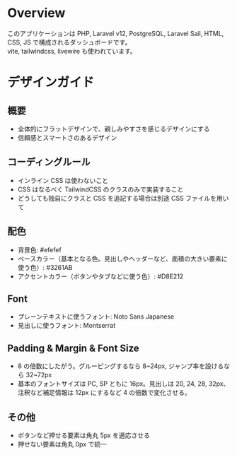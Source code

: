 # Overview

このアプリケーションは PHP, Laravel v12, PostgreSQL, Laravel Sail, HTML, CSS, JS で構成されるダッシュボードです。  
vite, tailwindcss, livewire も使われています。

# デザインガイド

## 概要

-   全体的にフラットデザインで、親しみやすさを感じるデザインにする
-   信頼感とスマートさのあるデザイン

## コーディングルール

-   インライン CSS は使わないこと
-   CSS はなるべく TailwindCSS のクラスのみで実装すること
-   どうしても独自にクラスと CSS を追記する場合は別途 CSS ファイルを用いて

## 配色

-   背景色: #efefef
-   ベースカラー（基本となる色。見出しやヘッダーなど、面積の大きい要素に使う色）: #3261AB
-   アクセントカラー（ボタンやタブなどに使う色）: #D8E212

## Font

-   プレーンテキストに使うフォント: Noto Sans Japanese
-   見出しに使うフォント: Montserrat

## Padding & Margin & Font Size

-   8 の倍数にしたがう。グルーピングするなら 8~24px, ジャンプ率を設けるなら 32~72px
-   基本のフォントサイズは PC, SP ともに 16px。見出しは 20, 24, 28, 32px、注釈など補足情報は 12px にするなど 4 の倍数で変化させる。

## その他

-   ボタンなど押せる要素は角丸 5px を適応させる
-   押せない要素は角丸 0px で統一

